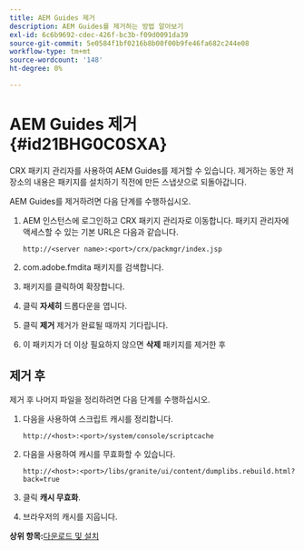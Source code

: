 ```yaml
---
title: AEM Guides 제거
description: AEM Guides를 제거하는 방법 알아보기
exl-id: 6c6b9692-cdec-426f-bc3b-f09d0091da39
source-git-commit: 5e0584f1bf0216b8b00f00b9fe46fa682c244e08
workflow-type: tm+mt
source-wordcount: '148'
ht-degree: 0%

---
```


# AEM Guides 제거 {#id21BHG0C0SXA}

CRX 패키지 관리자를 사용하여 AEM Guides를 제거할 수 있습니다. 제거하는 동안 저장소의 내용은 패키지를 설치하기 직전에 만든 스냅샷으로 되돌아갑니다.

AEM Guides를 제거하려면 다음 단계를 수행하십시오.

1. AEM 인스턴스에 로그인하고 CRX 패키지 관리자로 이동합니다. 패키지 관리자에 액세스할 수 있는 기본 URL은 다음과 같습니다.

   ```http
   http://<server name>:<port>/crx/packmgr/index.jsp
   ```

1. com.adobe.fmdita 패키지를 검색합니다.
1. 패키지를 클릭하여 확장합니다.
1. 클릭 **자세히** 드롭다운을 엽니다.
1. 클릭 **제거** 제거가 완료될 때까지 기다립니다.
1. 이 패키지가 더 이상 필요하지 않으면 **삭제** 패키지를 제거한 후

## 제거 후

제거 후 나머지 파일을 정리하려면 다음 단계를 수행하십시오.

1. 다음을 사용하여 스크립트 캐시를 정리합니다.

   ```http
   http://<host>:<port>/system/console/scriptcache
   ```

1. 다음을 사용하여 캐시를 무효화할 수 있습니다.

   ```http
   http://<host>:<port>/libs/granite/ui/content/dumplibs.rebuild.html?back=true
   ```

1. 클릭 **캐시 무효화**.
1. 브라우저의 캐시를 지웁니다.

**상위 항목:**[&#x200B;다운로드 및 설치](download-install.md)

